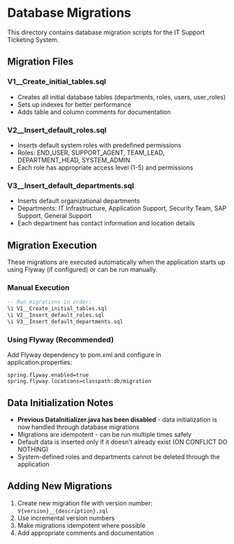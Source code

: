 # Database Migrations

This directory contains database migration scripts for the IT Support Ticketing System.

## Migration Files

### V1__Create_initial_tables.sql
- Creates all initial database tables (departments, roles, users, user_roles)
- Sets up indexes for better performance
- Adds table and column comments for documentation

### V2__Insert_default_roles.sql
- Inserts default system roles with predefined permissions
- Roles: END_USER, SUPPORT_AGENT, TEAM_LEAD, DEPARTMENT_HEAD, SYSTEM_ADMIN
- Each role has appropriate access level (1-5) and permissions

### V3__Insert_default_departments.sql
- Inserts default organizational departments
- Departments: IT Infrastructure, Application Support, Security Team, SAP Support, General Support
- Each department has contact information and location details

## Migration Execution

These migrations are executed automatically when the application starts up using Flyway (if configured) or can be run manually.

### Manual Execution
```sql
-- Run migrations in order:
\i V1__Create_initial_tables.sql
\i V2__Insert_default_roles.sql
\i V3__Insert_default_departments.sql
```

### Using Flyway (Recommended)
Add Flyway dependency to pom.xml and configure in application.properties:
```properties
spring.flyway.enabled=true
spring.flyway.locations=classpath:db/migration
```

## Data Initialization Notes

- **Previous DataInitializer.java has been disabled** - data initialization is now handled through database migrations
- Migrations are idempotent - can be run multiple times safely
- Default data is inserted only if it doesn't already exist (ON CONFLICT DO NOTHING)
- System-defined roles and departments cannot be deleted through the application

## Adding New Migrations

1. Create new migration file with version number: `V{version}__{description}.sql`
2. Use incremental version numbers
3. Make migrations idempotent where possible
4. Add appropriate comments and documentation
